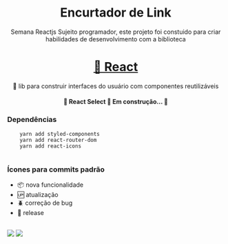 <h1 align="center">Encurtador de Link</h1>
<p align="center">Semana Reactjs Sujeito programador, este projeto foi constuido para criar habilidades de desenvolvimento com a biblioteca  </p>
<h1 align="center">
    <a href="https://pt-br.reactjs.org/">🔗 React</a>
</h1>
<p align="center">🚀 lib para construir interfaces do usuário com componentes reutilizáveis</p>



<h4 align="center"> 
	🚧  React Select 🚀 Em construção...  🚧
</h4>

### Dependências 
```
    yarn add styled-components 
    yarn add react-router-dom 
    yarn add react-icons 
    
```
### Ícones para commits padrão 

- :package: nova funcionalidade
- :up: atualização
- :beetle: correção de bug
- :checkered_flag: release  <br/> <br/>

[<img src="https://img.shields.io/badge/medium-%2312100E.svg?&style=for-the-badge&logo=medium&logoColor=white" />](https://devmarilia-frontend.medium.com/)  [<img src="https://img.shields.io/badge/linkedin-%230077B5.svg?&style=for-the-badge&logo=linkedin&logoColor=white" />](https://www.linkedin.com/in/mar%C3%ADlia-lemos-b2565316a/)